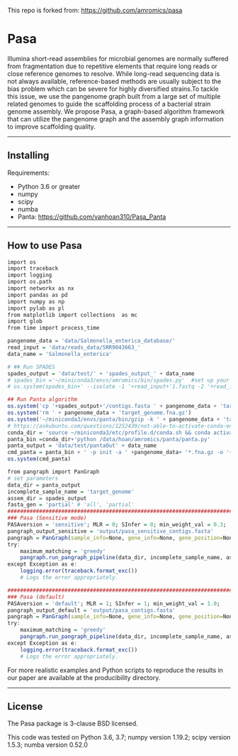 This repo is forked from: https://github.com/amromics/pasa


Pasa
====

Illumina short-read assemblies for microbial genomes are normally suffered from fragmentation due to repetitive 
elements that require long reads or close reference genomes to resolve. While long-read sequencing data is not 
always available, reference-based methods are usually subject to the bias problem which can be severe for highly
diversified strains.To tackle this issue, we use the pangenome graph built from a large set of multiple related genomes to guide 
the scaffolding process of a bacterial strain genome assembly. We propose Pasa, a graph-based algorithm framework 
that can utilize the pangenome graph and the assembly graph information to improve scaffolding quality.

----------
Installing
----------

Requirements:

* Python 3.6 or greater
* numpy
* scipy
* numba
* Panta: https://github.com/vanhoan310/Pasa_Panta
---------------
How to use Pasa
---------------
``` r
import os
import traceback
import logging
import os.path
import networkx as nx
import pandas as pd
import numpy as np
import pylab as pl
from matplotlib import collections  as mc
import glob
from time import process_time

pangenome_data = 'data/Salmonella_enterica_database/'
read_input = 'data/reads_data/SRR9043663_'
data_name = 'Salmonella_enterica'

# ## Run SPADES
spades_output = 'data/test/' + 'spades_output_' + data_name
# spades_bin ='~/miniconda3/envs/amromics/bin/spades.py'  #set up your spades binary directory.
# os.system(spades_bin+' --isolate -1 '+read_input+'1.fastq -2 '+read_input+'2.fastq -o '+spades_output)

## Run Panta algorithm
os.system('cp '+spades_output+'/contigs.fasta ' + pangenome_data + 'target_genome.fna')
os.system('rm ' + pangenome_data + 'target_genome.fna.gz')
os.system('~/miniconda3/envs/panta/bin/gzip -k ' + pangenome_data + 'target_genome.fna')
# https://askubuntu.com/questions/1252439/not-able-to-activate-conda-environment-through-os-system-command-in-python
conda_dir = 'source ~/miniconda3/etc/profile.d/conda.sh && conda activate panta && '
panta_bin =conda_dir+'python /data/hoan/amromics/panta/panta.py'
panta_output = 'data/test/pantaOut' + data_name
cmd_panta = panta_bin + ' -p init -a ' +pangenome_data+ '*.fna.gz -o '+panta_output +' -as -s -i 85 -c 20 -e 0.01'
os.system(cmd_panta)

from pangraph import PanGraph
# set parameters
data_dir = panta_output 
incomplete_sample_name = 'target_genome'
assem_dir = spades_output
fasta_gen = 'partial' # 'all', 'partial'
############################################################################################################## 
### Pasa (Sensitive mode)      
PASAversion = 'sensitive'; MLR = 0; SInfer = 0; min_weight_val = 0.3; 
pangraph_output_sensitive = 'output/pasa_sensitive_contigs.fasta'
pangraph = PanGraph(sample_info=None, gene_info=None, gene_position=None)
try:
    maximum_matching = 'greedy'
    pangraph.run_pangraph_pipeline(data_dir, incomplete_sample_name, assem_dir, fasta_gen, pangraph_output_sensitive, maximum_matching, MLR, SInfer, min_weight_val)
except Exception as e:
    logging.error(traceback.format_exc())
    # Logs the error appropriately.             

##############################################################################################################    
### Pasa (default)
PASAversion = 'default'; MLR = 1; SInfer = 1; min_weight_val = 1.0; 
pangraph_output_default = 'output/pasa_contigs.fasta'
pangraph = PanGraph(sample_info=None, gene_info=None, gene_position=None)
try:
    maximum_matching = 'greedy'
    pangraph.run_pangraph_pipeline(data_dir, incomplete_sample_name, assem_dir, fasta_gen, pangraph_output_default, maximum_matching, MLR, SInfer, min_weight_val)
except Exception as e:
    logging.error(traceback.format_exc())
    # Logs the error appropriately.             
```


For more realistic examples and Python scripts to reproduce the results
in our paper are available at the producibility directory.

-------
License
-------

The Pasa package is 3-clause BSD licensed.

This code was tested on 
Python 3.6, 3.7; numpy version 1.19.2; scipy version 1.5.3; numba version 0.52.0 
